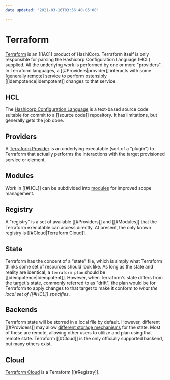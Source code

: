 ```yaml
---
date updated: '2021-03-16T03:56:40-05:00'

---
```


# Terraform

[Terraform](https://terraform.io) is an [[IAC]] product of HashiCorp.  Terraform itself is only responsible for parsing the Hashicorp Configuration Language (HCL) supplied. All the underlying work is performed by one or more "providers". In Terraform languages, a [[#Providers|provider]] interacts with some [generally remote] service to perform ostensibly [[idempotence|idempotent]] changes to that service.

## HCL
The [Hashicorp Configuration Language](https://github.com/hashicorp/hcl) is a text-based source code suitable for commit to a [[source code]] repository.  It has limitations, but generally gets the job done.

## Providers

 A [Terraform Provider](https://www.terraform.io/docs/language/providers/index.html) is an underlying executable (sort of a "plugin") to Terraform that actually performs the interactions with the target provisioned service or element.

## Modules
Work in [[#HCL]] can be subdivided into [modules](https://www.terraform.io/docs/language/modules/develop/index.html) for improved scope management.

## Registry
A "registry" is a set of available [[#Providers]] and [[#Modules]] that the Terraform executable can access directly.  At present, the only known registry is [[#Cloud|Terraform Cloud]].

## State

Terraform has the concent of a "state" file, which is simply what Terraform thinks some set of resources should look like.  As long as the state and reality are identical, a `terraform plan` should be [[idempotence|idempotent]].  However, when Terraform's state differs from the target's state, commonly referred to as "drift", the plan would be for Terraform to apply changes to that target to make it conform to _what the local set of [[#HCL]] specifies_.  

## Backends
Terraform state will be storred in a local file by default.  However, different [[#Providers]] may allow [different storage mechanisms](https://www.terraform.io/docs/language/settings/backends/index.html) for the state. Most of these are remote, allowing other users to utilize and plan using that remote state.  Terraform [[#Cloud]] is the only officially supported backend, but many others exist.


## Cloud

[Terraform Cloud](https://app.terraform.io/) is a Terraform [[#Registry]].